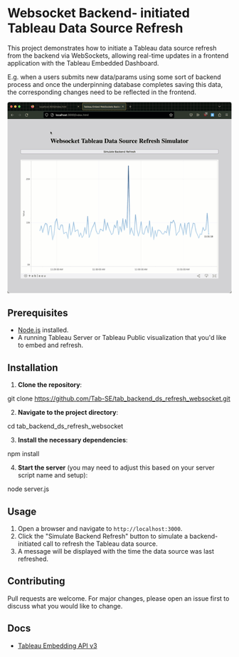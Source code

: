# Websocket Backend- initiated Tableau Data Source Refresh

This project demonstrates how to initiate a Tableau data source refresh from the backend via WebSockets, allowing real-time updates in a frontend application with the Tableau Embedded Dashboard.

E.g. when a users submits new data/params using some sort of backend process and once the underpinning database completes saving this data, the corresponding changes need to be reflected in the frontend.

![Demo Screenshot](./screenshot.gif) 
<!-- Consider adding a screenshot of your project for a visual representation -->

## Prerequisites

- [Node.js](https://nodejs.org/) installed.
- A running Tableau Server or Tableau Public visualization that you'd like to embed and refresh.

## Installation

1. **Clone the repository**:
   
git clone https://github.com/Tab-SE/tab_backend_ds_refresh_websocket.git


2. **Navigate to the project directory**:

cd tab_backend_ds_refresh_websocket


3. **Install the necessary dependencies**:

npm install


4. **Start the server** (you may need to adjust this based on your server script name and setup):

node server.js


## Usage

1. Open a browser and navigate to `http://localhost:3000`.
2. Click the "Simulate Backend Refresh" button to simulate a backend-initiated call to refresh the Tableau data source.
3. A message will be displayed with the time the data source was last refreshed.

## Contributing

Pull requests are welcome. For major changes, please open an issue first to discuss what you would like to change.

## Docs

- [Tableau Embedding API v3](https://help.tableau.com/current/api/embedding_api/en-us/index.html)


